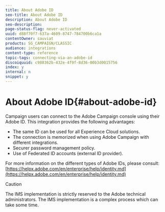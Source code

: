 ```yaml
---
title: About Adobe ID
seo-title: About Adobe ID
description: About Adobe ID
seo-description: 
page-status-flag: never-activated
uuid: d88f70f7-637a-4609-8747-784700b6ca1a
contentOwner: sauviat
products: SG_CAMPAIGN/CLASSIC
audience: integrations
content-type: reference
topic-tags: connecting-via-an-adobe-id
discoiquuid: c988362b-432e-4f9f-8d36-00b3d0015756
index: y
internal: n
snippet: y
---
```


# About Adobe ID{#about-adobe-id}

Campaign users can connect to the Adobe Campaign console using their Adobe ID. This integration provides the following advantages:

* The same ID can be used for all Experience Cloud solutions.
* The connection is memorized when using Adobe Campaign with different integrations.
* Securer password management policy.
* Use of Federated ID accounts (external ID provider).

For more information on the different types of Adobe IDs, please consult: [https://helpx.adobe.com/en/enterprise/help/identity.md](https://helpx.adobe.com/en/enterprise/help/identity.md)

>[!CAUTION]
>
>The IMS implementation is strictly reserved to the Adobe technical administrators. The IMS implementation is a complex process which can take some time.

